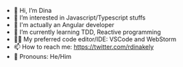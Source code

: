 - 👋 Hi, I’m Dina
- 👀 I’m interested in Javascript/Typescript stuffs
- 💼 I'm actually an Angular developer
- 🌱 I’m currently learning TDD, Reactive programming
- 👨‍💻 My preferred code editor/IDE: VSCode and WebStorm
- 📫 How to reach me: https://twitter.com/rdinakely
- 🧑 Pronouns: He/Him

<!---
rdinakely/rdinakely is a ✨ special ✨ repository because its `README.md` (this file) appears on your GitHub profile.
You can click the Preview link to take a look at your changes.
--->
